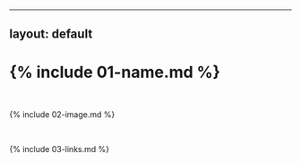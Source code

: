 #
---
layout: default
---

# {% include 01-name.md %}

<br>

{% include 02-image.md %}

<br>

{% include 03-links.md %}

